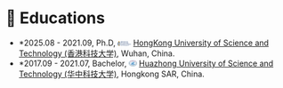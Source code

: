 # 📖 Educations
- *2025.08 - 2021.09, Ph.D,  <img src="images/HKUST_logo.png" alt="sym" width="5%"> [HongKong University of Science and Technology (香港科技大学)](https://ece.hkust.edu.hk/), Wuhan, China.
- *2017.09 - 2021.07, Bachelor, <img src="images/HUST_logo.png" alt="sym" width="3%">  [Huazhong University of Science and Technology (华中科技大学)](https://ei.hust.edu.cn/), Hongkong SAR, China.

